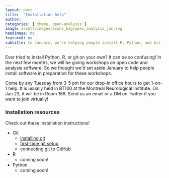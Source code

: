 ```yaml
---
layout: post
title:  "Installation help"
author: 
categories: [ theme, open-analysis ]
image: assets/images/icons_big/open_analysis_jan.svg
headimage: no
featured: no
subtitle: In January, we're helping people install R, Python, and Git in preparation for future workshops.
---
```

<style>
orange {
  color: rgba(254, 200, 89, 1);
  font-weight: bold;
}
</style>

Ever tried to install Python, R, or git on your own? It can be so confusing! In the next few months, we will be giving workshops on open code and analysis software. So we thought we'd set aside January to help people install software in preparation for these workshops. 

Come by any Tuesday from 3-5 pm for our drop-in office hours to get 1-on-1 help. It is usually held in BT100 at the Montreal Neurological Institute. On Jan 23, it will be in Room 188. Send us an email or a DM on Twitter if you want to join virtually!

### Installation resources
Check out these installation instructions!
- Git
  - [installing git](https://git-scm.com/book/en/v2/Getting-Started-Installing-Git)
  - [first-time git setup](https://git-scm.com/book/en/v2/Getting-Started-First-Time-Git-Setup)
  - [connecting git to GitHub](https://git-scm.com/book/en/v2/Getting-Started-First-Time-Git-Setup)
- R
  - coming soon!
- Python
  - coming soon!

